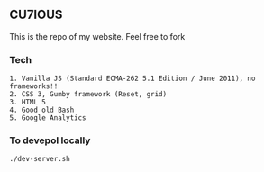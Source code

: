 ## CU7IOUS

This is the repo of my website. Feel free to fork

### Tech
```
1. Vanilla JS (Standard ECMA-262 5.1 Edition / June 2011), no frameworks!!
2. CSS 3, Gumby framework (Reset, grid)
3. HTML 5
4. Good old Bash
5. Google Analytics
```

### To devepol locally
```sh
./dev-server.sh
```
